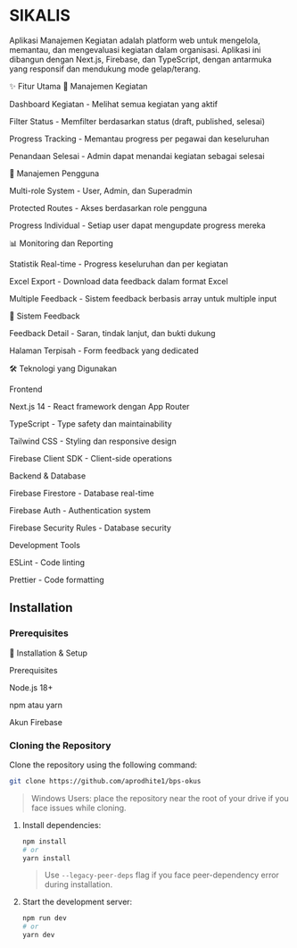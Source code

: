# SIKALIS

Aplikasi Manajemen Kegiatan adalah platform web untuk mengelola, memantau, dan mengevaluasi kegiatan dalam organisasi. Aplikasi ini dibangun dengan Next.js, Firebase, dan TypeScript, dengan antarmuka yang responsif dan mendukung mode gelap/terang.

✨ Fitur Utama
🎯 Manajemen Kegiatan

Dashboard Kegiatan - Melihat semua kegiatan yang aktif

Filter Status - Memfilter berdasarkan status (draft, published, selesai)

Progress Tracking - Memantau progress per pegawai dan keseluruhan

Penandaan Selesai - Admin dapat menandai kegiatan sebagai selesai


👥 Manajemen Pengguna

Multi-role System - User, Admin, dan Superadmin

Protected Routes - Akses berdasarkan role pengguna

Progress Individual - Setiap user dapat mengupdate progress mereka


📊 Monitoring dan Reporting

Statistik Real-time - Progress keseluruhan dan per kegiatan

Excel Export - Download data feedback dalam format Excel

Multiple Feedback - Sistem feedback berbasis array untuk multiple input


💬 Sistem Feedback

Feedback Detail - Saran, tindak lanjut, dan bukti dukung

Halaman Terpisah - Form feedback yang dedicated


🛠️ Teknologi yang Digunakan

Frontend

Next.js 14 - React framework dengan App Router

TypeScript - Type safety dan maintainability

Tailwind CSS - Styling dan responsive design

Firebase Client SDK - Client-side operations


Backend & Database

Firebase Firestore - Database real-time

Firebase Auth - Authentication system

Firebase Security Rules - Database security


Development Tools

ESLint - Code linting

Prettier - Code formatting


## Installation

### Prerequisites

🔧 Installation & Setup

Prerequisites

Node.js 18+

npm atau yarn

Akun Firebase


### Cloning the Repository

Clone the repository using the following command:


```bash
git clone https://github.com/aprodhite1/bps-okus
```

> Windows Users: place the repository near the root of your drive if you face issues while cloning.

1. Install dependencies:
    ```bash
    npm install
    # or
    yarn install
    ```
    > Use `--legacy-peer-deps` flag if you face peer-dependency error during installation.

2. Start the development server:
    ```bash
    npm run dev
    # or
    yarn dev
    ```


